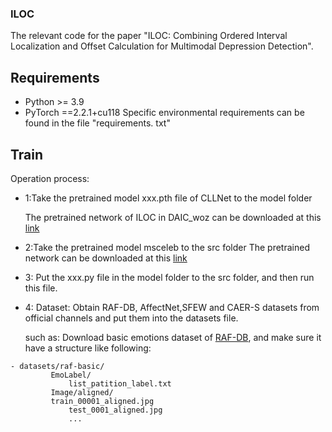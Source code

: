 ### ILOC

The relevant code for the paper "ILOC: Combining Ordered Interval Localization and Offset Calculation for Multimodal Depression Detection".

## Requirements

- Python >= 3.9
- PyTorch ==2.2.1+cu118
Specific environmental requirements can be found in the file "requirements. txt"

## Train
Operation process:

- 1:Take the pretrained model xxx.pth file of CLLNet to the model folder
 
 	The pretrained network of ILOC in DAIC_woz can be downloaded at this  [link](https://drive.google.com/drive/folders/1JaaqT_auoMuO8K7VPjq-REX1E7ZBLiYV?usp=drive_link)
 
	
- 2:Take the pretrained model msceleb to the src folder
The pretrained network can be downloaded at this [link](https://drive.google.com/file/d/18oYDrZJnf4y9IkhSDZ6AO3nlRj_IvMAk/view?usp=sharing)


- 3:  Put the xxx.py file in the model folder to the src folder, and then run this file.

- 4:  Dataset:
  Obtain RAF-DB, AffectNet,SFEW and CAER-S datasets from official channels and put them into the datasets file.
  
  such as:
  Download basic emotions dataset of [RAF-DB](http://www.whdeng.cn/RAF/model1.html#dataset), and make sure it have a structure like following:
```
- datasets/raf-basic/
         EmoLabel/
             list_patition_label.txt
         Image/aligned/
	     train_00001_aligned.jpg
             test_0001_aligned.jpg
             ...

